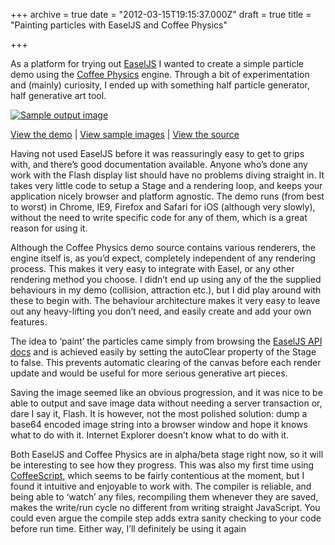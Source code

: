 +++
archive = true
date = "2012-03-15T19:15:37.000Z"
draft = true
title = "Painting particles with EaselJS and Coffee Physics"

+++

As a platform for trying out [EaselJS](http://easeljs.com) I wanted to create a simple particle demo using the [Coffee Physics](https://github.com/soulwire/Coffee-Physics) engine. Through a bit of experimentation and (mainly) curiosity, I ended up with something half particle generator, half generative art tool.

[![](http://blog.duncanhall.net/wp-content/uploads/2012/03/sample1.png "Sample output image")](http://blog.duncanhall.net/wp-content/uploads/2012/03/sample1.png)

[View the demo](http://duncanhall.net/canvas) | [View sample images](http://duncanhall.net/canvas/samples) | [View the source ](https://github.com/duncanhall/EaselJS-Coffee-Physics-Demo/)

Having not used EaselJS before it was reassuringly easy to get to grips with, and there’s good documentation available.  Anyone who’s done any work with the Flash display list should have no problems diving straight in. It takes very little code to setup a Stage and a rendering loop, and keeps your application nicely browser and platform agnostic. The demo runs (from best to worst) in Chrome, IE9, Firefox and  Safari for iOS (although very slowly), without the need to write specific code for any of them, which is a great reason for using it.

Although the Coffee Physics demo source contains various renderers, the engine itself is, as you’d expect, completely independent of any rendering process. This makes it very easy to integrate with Easel, or any other rendering method you choose. I didn’t end up using any of the the supplied behaviours in my demo (collision, attraction etc.), but I did play around with these to begin with. The behaviour architecture makes it very easy to leave out any heavy-lifting you don’t need, and easily create and add your own features.

The idea to ‘paint’ the particles came simply from browsing the [EaselJS API docs](http://easeljs.com/docs) and is achieved easily by setting the autoClear property of the Stage to false. This prevents automatic clearing of the canvas before each render update and would be useful for more serious generative art pieces.

Saving the image seemed like an obvious progression, and it was nice to be able to output and save image data without needing a server transaction or, dare I say it, Flash. It is however, not the most polished solution: dump a base64 encoded image string into a browser window and hope it knows what to do with it. Internet Explorer doesn’t know what to do with it.

Both EaselJS and Coffee Physics are in alpha/beta stage right now, so it will be interesting to see how they progress. This was also my first time using [CoffeeScript](http://coffeescript.org/), which seems to be fairly contentious at the moment, but I found it intuitive and enjoyable to work with. The compiler is reliable, and being able to ‘watch’ any files, recompiling them whenever they are saved, makes the write/run cycle no different from writing straight JavaScript. You could even argue the compile step adds extra sanity checking to your code before run time. Either way, I’ll definitely be using it again


